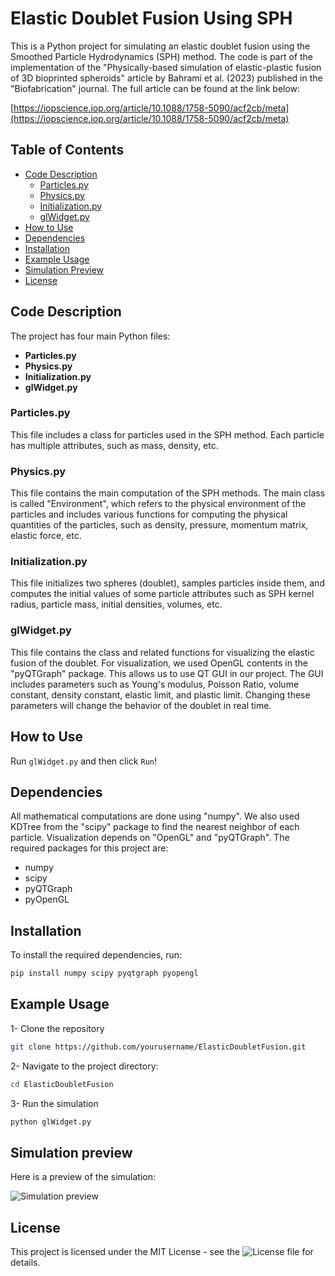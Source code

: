 # Elastic Doublet Fusion Using SPH

This is a Python project for simulating an elastic doublet fusion using the Smoothed Particle Hydrodynamics (SPH) method. The code is part of the implementation of the "Physically-based simulation of elastic-plastic fusion of 3D bioprinted spheroids" article by Bahrami et al. (2023) published in the "Biofabrication" journal. The full article can be found at the link below:

[https://iopscience.iop.org/article/10.1088/1758-5090/acf2cb/meta](https://iopscience.iop.org/article/10.1088/1758-5090/acf2cb/meta)

## Table of Contents
- [Code Description](#code-description)
  - [Particles.py](#particlespy)
  - [Physics.py](#physicspy)
  - [Initialization.py](#initializationpy)
  - [glWidget.py](#glwidgetpy)
- [How to Use](#how-to-use)
- [Dependencies](#dependencies)
- [Installation](#installation)
- [Example Usage](#example-usage)
- [Simulation Preview](#simulation-preview)
- [License](#license)

## Code Description

The project has four main Python files:
- **Particles.py**
- **Physics.py**
- **Initialization.py**
- **glWidget.py**

### Particles.py

This file includes a class for particles used in the SPH method. Each particle has multiple attributes, such as mass, density, etc.

### Physics.py

This file contains the main computation of the SPH methods. The main class is called "Environment", which refers to the physical environment of the particles and includes various functions for computing the physical quantities of the particles, such as density, pressure, momentum matrix, elastic force, etc.

### Initialization.py

This file initializes two spheres (doublet), samples particles inside them, and computes the initial values of some particle attributes such as SPH kernel radius, particle mass, initial densities, volumes, etc.

### glWidget.py

This file contains the class and related functions for visualizing the elastic fusion of the doublet. For visualization, we used OpenGL contents in the "pyQTGraph" package. This allows us to use QT GUI in our project. The GUI includes parameters such as Young's modulus, Poisson Ratio, volume constant, density constant, elastic limit, and plastic limit. Changing these parameters will change the behavior of the doublet in real time.

## How to Use

Run `glWidget.py` and then click `Run`!

## Dependencies

All mathematical computations are done using "numpy". We also used KDTree from the "scipy" package to find the nearest neighbor of each particle. Visualization depends on "OpenGL" and "pyQTGraph". The required packages for this project are:
- numpy
- scipy
- pyQTGraph
- pyOpenGL

## Installation

To install the required dependencies, run:

```sh
pip install numpy scipy pyqtgraph pyopengl
```

## Example Usage
1- Clone the repository
```sh
git clone https://github.com/yourusername/ElasticDoubletFusion.git
```
2- Navigate to the project directory:
```sh
cd ElasticDoubletFusion
```
3- Run the simulation
```sh
python glWidget.py
```

## Simulation preview
Here is a preview of the simulation:

![Simulation preview](Preview.gif)

## License
This project is licensed under the MIT License - see the ![License](LICENSE) file for details.

